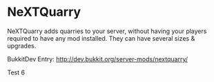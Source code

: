 NeXTQuarry
==========

NeXTQuarry adds quarries to your server, without having your players required to have any mod installed. They can have several sizes &amp; upgrades.

BukkitDev Entry: http://dev.bukkit.org/server-mods/nextquarry/

Test 6
